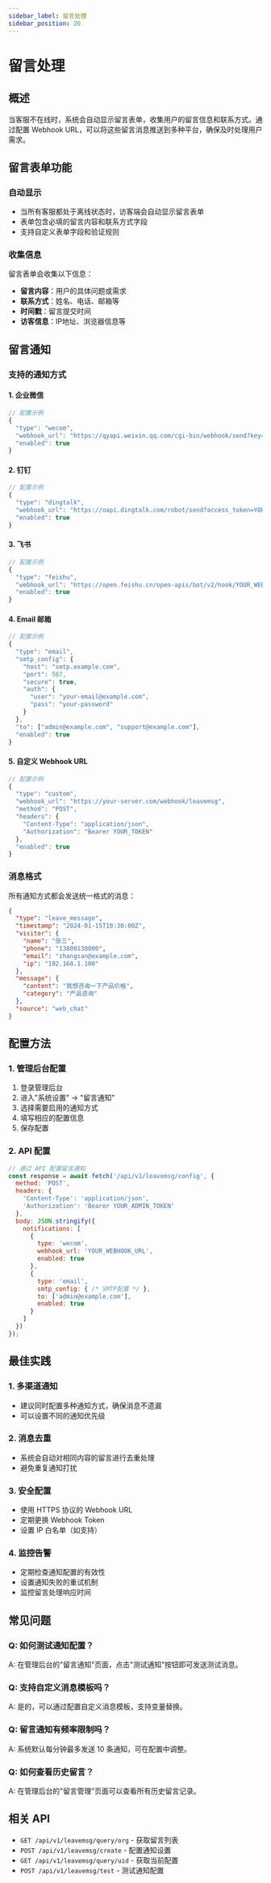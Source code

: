 ```yaml
---
sidebar_label: 留言处理
sidebar_position: 26
---
```


# 留言处理

## 概述

当客服不在线时，系统会自动显示留言表单，收集用户的留言信息和联系方式。通过配置 Webhook URL，可以将这些留言消息推送到多种平台，确保及时处理用户需求。

## 留言表单功能

### 自动显示

- 当所有客服都处于离线状态时，访客端会自动显示留言表单
- 表单包含必填的留言内容和联系方式字段
- 支持自定义表单字段和验证规则

### 收集信息

留言表单会收集以下信息：

- **留言内容**：用户的具体问题或需求
- **联系方式**：姓名、电话、邮箱等
- **时间戳**：留言提交时间
- **访客信息**：IP地址、浏览器信息等

## 留言通知

### 支持的通知方式

#### 1. 企业微信

```javascript
// 配置示例
{
  "type": "wecom",
  "webhook_url": "https://qyapi.weixin.qq.com/cgi-bin/webhook/send?key=YOUR_KEY",
  "enabled": true
}
```

#### 2. 钉钉

```javascript
// 配置示例
{
  "type": "dingtalk",
  "webhook_url": "https://oapi.dingtalk.com/robot/send?access_token=YOUR_TOKEN",
  "enabled": true
}
```

#### 3. 飞书

```javascript
// 配置示例
{
  "type": "feishu",
  "webhook_url": "https://open.feishu.cn/open-apis/bot/v2/hook/YOUR_WEBHOOK_ID",
  "enabled": true
}
```

#### 4. Email 邮箱

```javascript
// 配置示例
{
  "type": "email",
  "smtp_config": {
    "host": "smtp.example.com",
    "port": 587,
    "secure": true,
    "auth": {
      "user": "your-email@example.com",
      "pass": "your-password"
    }
  },
  "to": ["admin@example.com", "support@example.com"],
  "enabled": true
}
```

#### 5. 自定义 Webhook URL

```javascript
// 配置示例
{
  "type": "custom",
  "webhook_url": "https://your-server.com/webhook/leavemsg",
  "method": "POST",
  "headers": {
    "Content-Type": "application/json",
    "Authorization": "Bearer YOUR_TOKEN"
  },
  "enabled": true
}
```

### 消息格式

所有通知方式都会发送统一格式的消息：

```json
{
  "type": "leave_message",
  "timestamp": "2024-01-15T10:30:00Z",
  "visitor": {
    "name": "张三",
    "phone": "13800138000",
    "email": "zhangsan@example.com",
    "ip": "192.168.1.100"
  },
  "message": {
    "content": "我想咨询一下产品价格",
    "category": "产品咨询"
  },
  "source": "web_chat"
}
```

## 配置方法

### 1. 管理后台配置

1. 登录管理后台
2. 进入"系统设置" → "留言通知"
3. 选择需要启用的通知方式
4. 填写相应的配置信息
5. 保存配置

### 2. API 配置

```javascript
// 通过 API 配置留言通知
const response = await fetch('/api/v1/leavemsg/config', {
  method: 'POST',
  headers: {
    'Content-Type': 'application/json',
    'Authorization': 'Bearer YOUR_ADMIN_TOKEN'
  },
  body: JSON.stringify({
    notifications: [
      {
        type: 'wecom',
        webhook_url: 'YOUR_WEBHOOK_URL',
        enabled: true
      },
      {
        type: 'email',
        smtp_config: { /* SMTP配置 */ },
        to: ['admin@example.com'],
        enabled: true
      }
    ]
  })
});
```

## 最佳实践

### 1. 多渠道通知

- 建议同时配置多种通知方式，确保消息不遗漏
- 可以设置不同的通知优先级

### 2. 消息去重

- 系统会自动对相同内容的留言进行去重处理
- 避免重复通知打扰

### 3. 安全配置

- 使用 HTTPS 协议的 Webhook URL
- 定期更换 Webhook Token
- 设置 IP 白名单（如支持）

### 4. 监控告警

- 定期检查通知配置的有效性
- 设置通知失败的重试机制
- 监控留言处理响应时间

## 常见问题

### Q: 如何测试通知配置？

A: 在管理后台的"留言通知"页面，点击"测试通知"按钮即可发送测试消息。

### Q: 支持自定义消息模板吗？

A: 是的，可以通过配置自定义消息模板，支持变量替换。

### Q: 留言通知有频率限制吗？

A: 系统默认每分钟最多发送 10 条通知，可在配置中调整。

### Q: 如何查看历史留言？

A: 在管理后台的"留言管理"页面可以查看所有历史留言记录。

## 相关 API

- `GET /api/v1/leavemsg/query/org` - 获取留言列表
- `POST /api/v1/leavemsg/create` - 配置通知设置
- `GET /api/v1/leavemsg/query/uid` - 获取当前配置
- `POST /api/v1/leavemsg/test` - 测试通知配置
